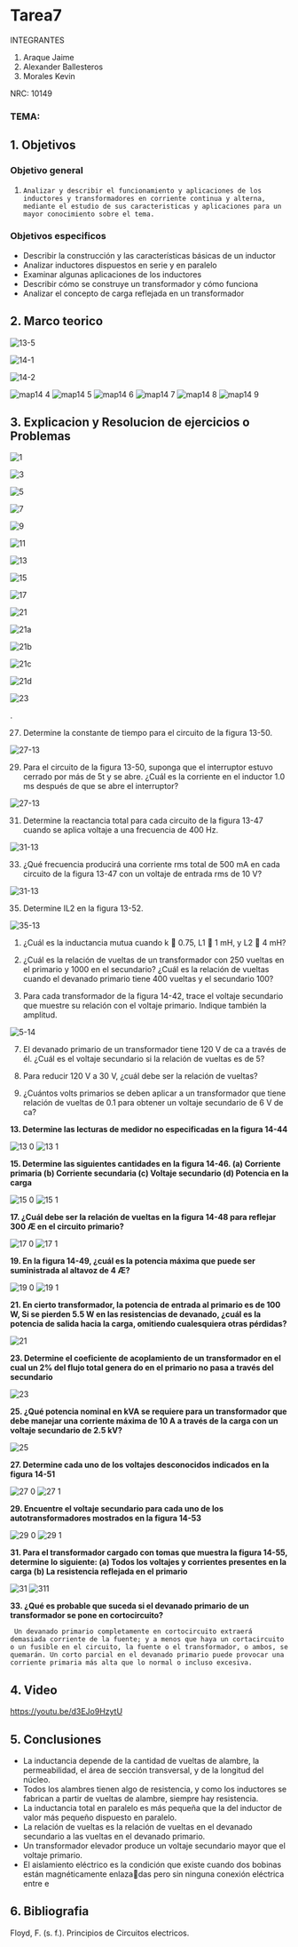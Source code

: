 # Tarea7

INTEGRANTES

1. Araque Jaime
2.  Alexander Ballesteros
4. Morales Kevin

NRC: 10149
### TEMA: 
## 1. Objetivos
### Objetivo general
1.     Analizar y describir el funcionamiento y aplicaciones de los inductores y transformadores en corriente continua y alterna, mediante el estudio de sus caracteristicas y aplicaciones para un mayor conocimiento sobre el tema.
### Objetivos especificos
*  Describir la construcción y las características
básicas de un inductor
* Analizar inductores dispuestos en serie y en
paralelo
* Examinar algunas aplicaciones de los inductores
* Describir cómo se construye un transformador y
cómo funciona
* Analizar el concepto de carga reflejada en un
transformador
## 2. Marco teorico

![13-5](https://user-images.githubusercontent.com/93951775/153488719-d92e9b6a-6981-4539-ad81-bd396fd3f761.jpeg)

![14-1](https://user-images.githubusercontent.com/93951775/153493432-65e1a239-6fce-446c-8bfd-79fdbb6cf072.jpeg)


![14-2](https://user-images.githubusercontent.com/93951775/153501668-33b6bff4-d98e-4557-b876-25ac62320eef.jpeg)


![map14 4](https://user-images.githubusercontent.com/93224166/152461661-71f5f391-dd1a-44db-b219-e17ebb529f47.png)
![map14 5](https://user-images.githubusercontent.com/93224166/152461662-cd8bc92f-74c2-4200-ad3f-3cbcc26bf053.png)
![map14 6](https://user-images.githubusercontent.com/93224166/152461649-377441b2-1e7c-45c4-85b9-db770c8b00f4.png)
![map14 7](https://user-images.githubusercontent.com/93224166/152461651-8924a35d-2ca7-466d-8d9d-ca7b412001a4.png)
![map14 8](https://user-images.githubusercontent.com/93224166/152461654-835bf5c4-5aa7-460c-9605-ef889e5762bb.png)
![map14 9](https://user-images.githubusercontent.com/93224166/152461659-00f355a8-621d-4c78-881d-317935a4c163.png)


















## 3. Explicacion y Resolucion de ejercicios o Problemas




![1](https://user-images.githubusercontent.com/93928146/153603419-7d9876ac-317a-4930-b175-5439a542b56f.PNG)




![3](https://user-images.githubusercontent.com/93928146/153603439-d1ee9f16-cd4c-4f81-9058-e98779c4d63d.PNG)





![5](https://user-images.githubusercontent.com/93928146/153603440-70a80582-aa2c-4dcc-8641-efce1c4a804f.PNG)





![7](https://user-images.githubusercontent.com/93928146/153603441-7043a433-9010-4106-9c7a-a6b7669b7a8f.PNG)




![9](https://user-images.githubusercontent.com/93928146/153603442-302c50cd-eeae-4b50-83fb-979cfd0fb442.PNG)




![11](https://user-images.githubusercontent.com/93928146/153603452-8ab8269a-3990-41eb-b167-adbf50a8c503.PNG)





![13](https://user-images.githubusercontent.com/93928146/153603454-105d72fc-1655-49d2-939e-208e3901eeb4.PNG)




![15](https://user-images.githubusercontent.com/93928146/153603456-d8cc44b5-86c7-4b39-9304-ce5dfd86e057.PNG)





![17](https://user-images.githubusercontent.com/93928146/153603458-a243ad8d-2fa0-43b5-bfa7-028660f6e2b9.PNG)




![21](https://user-images.githubusercontent.com/93928146/153603483-6fab3f04-d4df-4044-a2c3-c950fb9d4e15.PNG)





![21a](https://user-images.githubusercontent.com/93928146/153603485-1fde20e0-d3fb-4cbb-99b3-dd9af3caf549.PNG)






![21b](https://user-images.githubusercontent.com/93928146/153603486-b029bf98-4bc9-48b0-b216-4504e0401189.PNG)






![21c](https://user-images.githubusercontent.com/93928146/153603491-2f391208-5731-4e5e-a7d8-14b9b3ea362d.PNG)





![21d](https://user-images.githubusercontent.com/93928146/153603492-f016547b-1d0c-4a51-b934-e23e2481ed5c.PNG)








![23](https://user-images.githubusercontent.com/93928146/153603512-f6e5b015-1bb1-40dd-95dd-9c1fba75cff5.PNG)

























.


27. Determine la constante de tiempo para el circuito de la figura 13-50.

![27-13](https://user-images.githubusercontent.com/93951775/153467835-448b027a-1ec3-4a82-9f9a-30e2bc8478be.JPG)

29. Para el circuito de la figura 13-50, suponga que el interruptor estuvo cerrado por más de 5t y se abre.
¿Cuál es la corriente en el inductor 1.0 ms después de que se abre el interruptor?

![27-13](https://user-images.githubusercontent.com/93951775/153467835-448b027a-1ec3-4a82-9f9a-30e2bc8478be.JPG)

31. Determine la reactancia total para cada circuito de la figura 13-47 cuando se aplica voltaje a una frecuencia
de 400 Hz.

![31-13](https://user-images.githubusercontent.com/93951775/153467849-5f62f4e5-fb08-455a-b4f5-83a1648c2fc3.JPG)

33. ¿Qué frecuencia producirá una corriente rms total de 500 mA en cada circuito de la figura 13-47 con
un voltaje de entrada rms de 10 V?

![31-13](https://user-images.githubusercontent.com/93951775/153467849-5f62f4e5-fb08-455a-b4f5-83a1648c2fc3.JPG)

35. Determine IL2 en la figura 13-52.

![35-13](https://user-images.githubusercontent.com/93951775/153467867-9f18e6ed-cb5e-4d98-b879-26113a5d4d04.JPG)

1. ¿Cuál es la inductancia mutua cuando k  0.75, L1  1 mH, y L2  4 mH?

3. ¿Cuál es la relación de vueltas de un transformador con 250 vueltas en el primario y 1000 en el secundario?
¿Cuál es la relación de vueltas cuando el devanado primario tiene 400 vueltas y el secundario 100?

5. Para cada transformador de la figura 14-42, trace el voltaje secundario que muestre su relación con el
voltaje primario. Indique también la amplitud.

![5-14](https://user-images.githubusercontent.com/93951775/153470544-7d579d0f-4898-4157-af0a-98c2727c8fb2.JPG)

7. El devanado primario de un transformador tiene 120 V de ca a través de él. ¿Cuál es el voltaje secundario
si la relación de vueltas es de 5?

9. Para reducir 120 V a 30 V, ¿cuál debe ser la relación de vueltas?


11. ¿Cuántos volts primarios se deben aplicar a un transformador que tiene relación de vueltas de 0.1 para
obtener un voltaje secundario de 6 V de ca?


**13. Determine las lecturas de medidor no especificadas en la figura 14-44**

![13 0](https://user-images.githubusercontent.com/93224166/153318339-19374f67-a750-4484-b156-c5e2ef474b43.png)
![13 1](https://user-images.githubusercontent.com/93224166/153318341-0de3bc84-c44c-42ec-83e7-6dd0daa3d73b.png)

**15. Determine las siguientes cantidades en la figura 14-46. (a) Corriente primaria (b) Corriente secundaria (c) Voltaje secundario (d) Potencia en la carga**

![15 0](https://user-images.githubusercontent.com/93224166/153318342-dbc6850b-796d-411b-9d94-8e3afdadf107.png)
![15 1](https://user-images.githubusercontent.com/93224166/153318343-5dd3807d-2ae2-4a4f-a704-80ae5037f748.png)

**17. ¿Cuál debe ser la relación de vueltas en la figura 14-48 para reflejar 300 Æ en el circuito primario?**

![17 0](https://user-images.githubusercontent.com/93224166/153318344-88b05040-179b-46ea-a39b-e9eabd33e79c.png)
![17 1](https://user-images.githubusercontent.com/93224166/153318346-d53522b5-a153-4d6f-9335-c5ff8d2e4f7f.png)

**19. En la figura 14-49, ¿cuál es la potencia máxima que puede ser suministrada al altavoz de 4 Æ?**
 
![19 0](https://user-images.githubusercontent.com/93224166/153318347-f7701b8a-eca0-493e-ae75-37b8d37fc71d.png)
![19 1](https://user-images.githubusercontent.com/93224166/153318350-27b57ea4-3497-4796-a778-e2bc539664c1.png)

**21. En cierto transformador, la potencia de entrada al primario es de 100 W, Si se pierden 5.5 W en las resistencias de devanado, ¿cuál es la potencia de salida hacia la carga, omitiendo cualesquiera otras pérdidas?**

![21](https://user-images.githubusercontent.com/93224166/153318354-2e73b233-1f12-44b5-b34c-86d9ed761c41.png)

**23. Determine el coeficiente de acoplamiento de un transformador en el cual un 2% del flujo total genera do en el primario no pasa a través del secundario**

![23](https://user-images.githubusercontent.com/93224166/153318355-d10c01fa-6859-43ea-aeaf-1476289c73b0.png)

**25. ¿Qué potencia nominal en kVA se requiere para un transformador que debe manejar una corriente máxima de 10 A a través de la carga con un voltaje secundario de 2.5 kV?**

![25](https://user-images.githubusercontent.com/93224166/153318356-2f027298-b2c0-4913-b96e-245ee5dd4db9.png)

**27. Determine cada uno de los voltajes desconocidos indicados en la figura 14-51**

![27 0](https://user-images.githubusercontent.com/93224166/153318358-1aea48f7-782d-4cce-a5dc-28c12a5761e8.png)
![27 1](https://user-images.githubusercontent.com/93224166/153318360-ecc2481e-fbac-4a6e-9602-06bb3cefc161.png)

**29. Encuentre el voltaje secundario para cada uno de los autotransformadores mostrados en la figura 14-53**

![29 0](https://user-images.githubusercontent.com/93224166/153318362-bf67de46-ab8b-4cd6-a40a-f6efe9d8dee9.png)
![29 1](https://user-images.githubusercontent.com/93224166/153318363-46d9f615-3dca-4366-aaad-66ecfbd36f4b.png)

**31. Para el transformador cargado con tomas que muestra la figura 14-55, determine lo siguiente: (a) Todos los voltajes y corrientes presentes en la carga (b) La resistencia reflejada en el primario**

![31](https://user-images.githubusercontent.com/93224166/153318364-884042af-c52a-4cb5-af38-b1d291756f9b.png)
![311](https://user-images.githubusercontent.com/93224166/153318366-2e5a3ad4-45f1-4ea7-8683-f0585598c130.png)

**33. ¿Qué es probable que suceda si el devanado primario de un transformador se pone en cortocircuito?**
 
 ` Un devanado primario completamente en cortocircuito extraerá demasiada corriente de la fuente; y a menos que haya un cortacircuito o un fusible en el circuito, la fuente o el transformador, o ambos, se quemarán. Un corto parcial en el devanado primario puede provocar una corriente primaria más alta que lo normal o incluso excesiva.`


## 4. Video 

https://youtu.be/d3EJo9HzytU

## 5. Conclusiones
* La inductancia depende de la cantidad de vueltas de alambre, la permeabilidad, el área de sección
transversal, y de la longitud del núcleo.
* Todos los alambres tienen algo de resistencia, y como los inductores se fabrican a partir de vueltas de
alambre, siempre hay resistencia.
* La inductancia total en paralelo es más pequeña que la del inductor de valor más pequeño dispuesto en
paralelo.
* La relación de vueltas es la relación de vueltas en el devanado secundario a las vueltas en el devanado
primario.
* Un transformador elevador produce un voltaje secundario mayor que el voltaje primario. 
* El aislamiento eléctrico es la condición que existe cuando dos bobinas están magnéticamente enlazadas pero sin ninguna conexión eléctrica entre e
## 6. Bibliografia
Floyd, F. (s. f.). Principios de Circuitos electricos.

